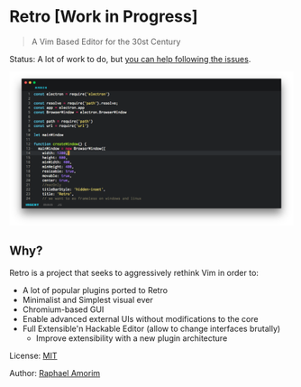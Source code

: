 # Retro [Work in Progress]

> A Vim Based Editor for the 30st Century

Status: A lot of work to do, but [you can help following the issues](https://github.com/raphamorim/retro/issues).

![Example](assets/images/example.png)

## Why?

Retro is a project that seeks to aggressively rethink Vim in order to:

- A lot of popular plugins ported to Retro
- Minimalist and Simplest visual ever
- Chromium-based GUI
- Enable advanced external UIs without modifications to the core
- Full Extensible'n Hackable Editor (allow to change interfaces brutally)
	- Improve extensibility with a new plugin architecture

License: [MIT](LICENSE)

Author: [Raphael Amorim](http://github.com/raphamorim)
